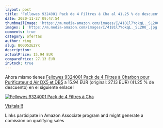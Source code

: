```yaml
---
layout: post
title: 'Fellowes 9324001 Pack de 4 Filtres à Cha al 41.25 % de descuento'
date: 2020-11-27 09:47:54
thumbnailImage: 'https://m.media-amazon.com/images/I/4181l7YokqL._SL200_.jpg'
images: [ 'https://m.media-amazon.com/images/I/4181l7YokqL._SL200_.jpg' ]
comments: true
category: ofertas
author: ring
slug: B00D52E2YK
description:
actualPrice: 15.94 EUR
comparePrice: 27.13 EUR
inStock: true
---
```


Ahora mismo tienes [Fellowes 9324001 Pack de 4 Filtres à Charbon pour Purificateur d Air DX5 et DB5](https://www.amazon.fr/dp/B00D52E2YK/?tag=tolees0d-21) a 15.94 EUR (original: 27.13 EUR) (41.25 %  de descuento) en el siguiente enlace!

[![Fellowes 9324001 Pack de 4 Filtres à Cha](https://m.media-amazon.com/images/I/4181l7YokqL._SL200_.jpg)](https://www.amazon.fr/dp/B00D52E2YK/?tag=tolees0d-21)

[Visítala!!!](https://www.amazon.fr/dp/B00D52E2YK/?tag=tolees0d-21)

Links participate in Amazon Associate program and might generate a comission on qualifying sales
